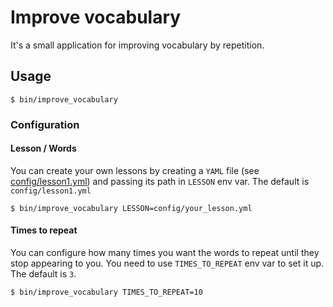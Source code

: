 # Improve vocabulary

It's a small application for improving vocabulary by repetition.

## Usage

    $ bin/improve_vocabulary

### Configuration

#### Lesson / Words

You can create your own lessons by creating a `YAML` file
(see [config/lesson1.yml](config/lesson1.yml)) and passing its path in `LESSON`
env var. The default is `config/lesson1.yml`

    $ bin/improve_vocabulary LESSON=config/your_lesson.yml

#### Times to repeat

You can configure how many times you want the words to repeat until they stop
appearing to you. You need to use `TIMES_TO_REPEAT` env var to set it up.
The default is `3`.

    $ bin/improve_vocabulary TIMES_TO_REPEAT=10

